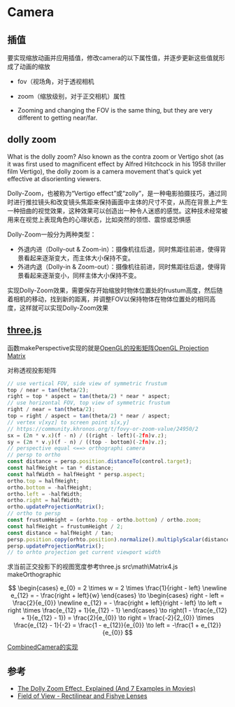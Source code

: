 # Camera

## 插值

要实现缩放动画并应用插值，修改camera的以下属性值，并逐步更新这些值就形成了动画的缩放
- fov（视场角，对于透视相机
- zoom（缩放级别，对于正交相机）属性

- Zooming and changing the FOV is the same thing, but they are very different to getting near/far. 

## dolly zoom
What is the dolly zoom? Also known as the contra zoom or Vertigo shot (as it was first used to magnificent effect by Alfred Hitchcock in his 1958 thriller film Vertigo), the dolly zoom is a camera movement that's quick yet effective at disorienting viewers.

Dolly-Zoom，也被称为“Vertigo effect”或“zolly”，是一种电影拍摄技巧，通过同时进行推拉镜头和改变镜头焦距来保持画面中主体的尺寸不变，从而在背景上产生一种扭曲的视觉效果，这种效果可以创造出一种令人迷惑的感觉。这种技术经常被用来在视觉上表现角色的心理状态，比如突然的领悟、震惊或恐惧感

Dolly-Zoom一般分为两种类型：

- 外退内进（Dolly-out & Zoom-in）：摄像机往后退，同时焦距往前进，使得背景看起来逐渐变大，而主体大小保持不变。
- 外进内退（Dolly-in & Zoom-out）：摄像机往前进，同时焦距往后退，使得背景看起来逐渐变小，同样主体大小保持不变。


实现Dolly-Zoom效果，需要保存开始缩放时物体位置处的frustum高度，然后随着相机的移动，找到新的距离，并调整FOV以保持物体在物体位置处的相同高度，这样就可以实现Dolly-Zoom效果

## [three.js](https://github.com/mrdoob/three.js/blob/dev/src/math/Matrix4.js)

函数makePerspective实现的就是[OpenGL的投影矩阵OpenGL Projection Matrix](https://songho.ca/opengl/gl_projectionmatrix.html)

对称透视投影矩阵

```js
// use vertical FOV, side view of symmetric frustum
top / near = tan(theta/2);
right = top * aspect = tan(theta/2) * near * aspect;    
// use horizontal FOV, top view of symmetric frustum
right / near = tan(theta/2);
top = right / aspect = tan(theta/2) * near / aspect;
// vertex v[xyz] to screen point s[x,y]
// https://community.khronos.org/t/fovy-or-zoom-value/24950/2
sx = (2n * v.x)(f - n) / ((right - left)(-2fn)v.z);
sy = (2n * v.y)(f - n) / ((top - bottom)(-2fn)v.z);
// perspective equal <==> orthographi camera
// persp to ortho
const distance = persp.position.distanceTo(control.target);
const halfHeight = tan * distance;
const halfWidth = halfHeight * persp.aspect;
ortho.top = halfHeight;
ortho.bottom = -halfHeight;
ortho.left = -halfWidth;
ortho.right = halfWidth;
ortho.updateProjectionMatrix();
// ortho to persp
const frustumHeight = (orhto.top - ortho.bottom) / ortho.zoom;
const halfHeight = frustumHeight / 2;
const distance = halfHeight / tan;
persp.position.copy(orhto.position).normalize().multiplyScalar(distance);
persp.updateProjectionMatrix();
// to orhto projection get current viewport width

```

求当前正交投影下的视图宽度参考three.js src\math\Matrix4.js makeOrthographic

$$
\begin{cases}
e_{0} = 2 \times w = 2 \times \frac{1}{right - left} \newline
e_{12} = - \frac{right + left}{w} 
\end{cases} \to 
\begin{cases}
right - left = \frac{2}{e_{0}} \newline
e_{12} = - \frac{right + left}{right - left} \to left = right \times \frac{e_{12} + 1}{e_{12} - 1}
\end{cases} \to right(1 - \frac{e_{12} + 1}{e_{12} - 1}) = \frac{2}{e_{0}} \to right = \frac{-2}{2_{0}} \times \frac{e_{12} - 1}{-2}
= \frac{1 - e_{12}}{e_{0}} \to left = -\frac{1 + e_{12}}{e_{0}}
$$

[CombinedCamera的实现](https://github.com/mrdoob/three.js/blob/7f43f4e6ef087cec168fea25bb53591052d5ff12/examples/js/cameras/CombinedCamera.js)

## 参考

- [The Dolly Zoom Effect, Explained (And 7 Examples in Movies)](https://whatnerd.com/contra-zoom-film-technique-explained-examples/)
- [Field of View - Rectilinear and Fishye Lenses ](https://bobatkins.com/photography/technical/field_of_view.html)
